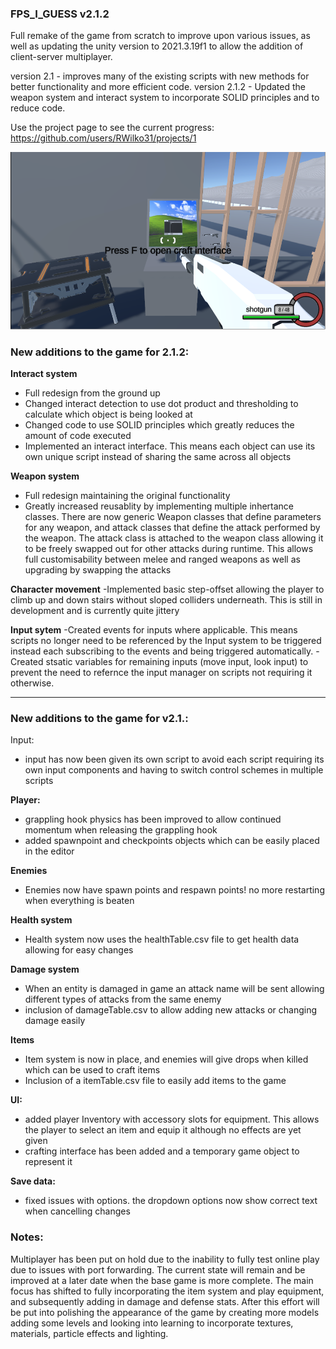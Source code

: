 ### FPS_I_GUESS v2.1.2
Full remake of the game from scratch to improve upon various issues, as well as updating the unity version to 2021.3.19f1 to allow the addition of client-server multiplayer.

version 2.1 - improves many of the existing scripts with new methods for better functionality and more efficient code.
version 2.1.2 - Updated the weapon system and interact system to incorporate SOLID principles and to reduce code.

Use the project page to see the current progress: https://github.com/users/RWilko31/projects/1

![image](https://github.com/RWilko31/FPS_I_GUESS/blob/FPS_I_GUESS-v2.1.2/game3.png)

### New additions to the game for 2.1.2:
**Interact system**
- Full redesign from the ground up
- Changed interact detection to use dot product and thresholding to calculate which object is being looked at
- Changed code to use SOLID principles which greatly reduces the amount of code executed
- Implemented an interact interface. This means each object can use its own unique script instead of sharing the same across all objects

**Weapon system**
- Full redesign maintaining the original functionality
- Greatly increased reusablity by implementing multiple inhertance classes. There are now generic Weapon classes that define parameters for any weapon, and attack classes that define the attack performed by the weapon. The attack class is attached to the weapon class allowing it to be freely swapped out for other attacks during runtime. This allows full customisability between melee and ranged weapons as well as upgrading by swapping the attacks
 
**Character movement**
-Implemented basic step-offset allowing the player to climb up and down stairs without sloped colliders underneath. This is still in development and is currently quite jittery

**Input sytem**
-Created events for inputs where applicable. This means scripts no longer need to be referenced by the Input system to be triggered instead each subscribing to the events and being triggered automatically.
-Created stsatic variables for remaining inputs (move input, look input) to prevent the need to refernce the input manager on scripts not requiring it otherwise.

------------------------------------------------------------------------------------------------------------------------------------------------------------------------------------------------------------------------------

### New additions to the game for v2.1.:
Input:
- input has now been given its own script to avoid each script requiring its own input components and having to switch control schemes in multiple scripts

**Player:**
- grappling hook physics has been improved to allow continued momentum when releasing the grappling hook
- added spawnpoint and checkpoints objects which can be easily placed in the editor 

**Enemies**
- Enemies now have spawn points and respawn points! no more restarting when everything is beaten

**Health system**
- Health system now uses the healthTable.csv file to get health data allowing for easy changes

**Damage system**
- When an entity is damaged in game an attack name will be sent allowing different types of attacks from the same enemy
- inclusion of damageTable.csv to allow adding new attacks or changing damage easily

**Items**
- Item system is now in place, and enemies will give drops when killed which can be used to craft items
- Inclusion of a itemTable.csv file to easily add items to the game

**UI:**
- added player Inventory with accessory slots for equipment. This allows the player to select an item and equip it although no effects are yet given
- crafting interface has been added and a temporary game object to represent it

**Save data:**
- fixed issues with options. the dropdown options now show correct text when cancelling changes

### Notes:
Multiplayer has been put on hold due to the inability to fully test online play due to issues with port forwarding. The current state will remain and be improved at a later date when the base game is more complete.
The main focus has shifted to fully incorporating the item system and play equipment, and subsequently adding in damage and defense stats. After this effort will be put into polishing the appearance of the game by creating more models adding some levels and looking into learning to incorporate textures, materials, particle effects and lighting.

